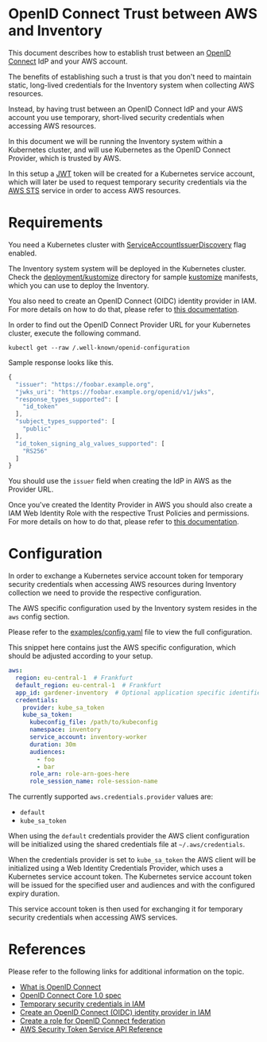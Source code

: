 # OpenID Connect Trust between AWS and Inventory

This document describes how to establish trust between an [OpenID
Connect](http://openid.net/connect/) IdP and your AWS account.

The benefits of establishing such a trust is that you don't need to maintain
static, long-lived credentials for the Inventory system when collecting AWS
resources.

Instead, by having trust between an OpenID Connect IdP and your AWS account you
use temporary, short-lived security credentials when accessing AWS resources.

In this document we will be running the Inventory system within a Kubernetes
cluster, and will use Kubernetes as the OpenID Connect Provider, which is
trusted by AWS.

In this setup a [JWT](https://jwt.io/) token will be created for a Kubernetes
service account, which will later be used to request temporary security
credentials via the [AWS
STS](https://docs.aws.amazon.com/STS/latest/APIReference/welcome.html) service
in order to access AWS resources.

# Requirements

You need a Kubernetes cluster with
[ServiceAccountIssuerDiscovery](https://kubernetes.io/docs/tasks/configure-pod-container/configure-service-account/#service-account-issuer-discovery)
flag enabled.

The Inventory system system will be deployed in the Kubernetes cluster. Check
the [deployment/kustomize](../deployments/kustomize) directory for sample
[kustomize](https://kustomize.io/) manifests, which you can use to deploy the
Inventory.

You also need to create an OpenID Connect (OIDC) identity provider in IAM. For
more details on how to do that, please refer to [this
documentation](https://docs.aws.amazon.com/IAM/latest/UserGuide/id_roles_providers_create_oidc.html).

In order to find out the OpenID Connect Provider URL for your Kubernetes
cluster, execute the following command.

``` shell
kubectl get --raw /.well-known/openid-configuration
```

Sample response looks like this.

``` javascript
{
  "issuer": "https://foobar.example.org",
  "jwks_uri": "https://foobar.example.org/openid/v1/jwks",
  "response_types_supported": [
    "id_token"
  ],
  "subject_types_supported": [
    "public"
  ],
  "id_token_signing_alg_values_supported": [
    "RS256"
  ]
}
```

You should use the `issuer` field when creating the IdP in AWS as the Provider
URL.

Once you've created the Identity Provider in AWS you should also create a IAM
Web Identity Role with the respective Trust Policies and permissions. For more
details on how to do that, please refer to [this
documentation](https://docs.aws.amazon.com/IAM/latest/UserGuide/id_roles_create_for-idp_oidc.html#idp_oidc_Create).

# Configuration

In order to exchange a Kubernetes service account token for temporary security
credentials when accessing AWS resources during Inventory collection we need to
provide the respective configuration.

The AWS specific configuration used by the Inventory system resides in the `aws`
config section.

Please refer to the [examples/config.yaml](../examples/config.yaml) file to view
the full configuration.

This snippet here contains just the AWS specific configuration, which should be
adjusted according to your setup.

``` yaml
aws:
  region: eu-central-1  # Frankfurt
  default_region: eu-central-1  # Frankfurt
  app_id: gardener-inventory  # Optional application specific identifier
  credentials:
    provider: kube_sa_token
    kube_sa_token:
      kubeconfig_file: /path/to/kubeconfig
      namespace: inventory
      service_account: inventory-worker
      duration: 30m
      audiences:
        - foo
        - bar
      role_arn: role-arn-goes-here
      role_session_name: role-session-name
```

The currently supported `aws.credentials.provider` values are:

- `default`
- `kube_sa_token`

When using the `default` credentials provider the AWS client configuration will
be initialized using the shared credentials file at `~/.aws/credentials`.

When the credentials provider is set to `kube_sa_token` the AWS client will be
initialized using a Web Identity Credentials Provider, which uses a Kubernetes
service account token. The Kubernetes service account token will be issued for
the specified user and audiences and with the configured expiry duration.

This service account token is then used for exchanging it for temporary security
credentials when accessing AWS services.

# References

Please refer to the following links for additional information on the topic.

- [What is OpenID Connect](https://openid.net/developers/how-connect-works/)
- [OpenID Connect Core 1.0 spec](https://openid.net/specs/openid-connect-core-1_0.html)
- [Temporary security credentials in IAM](https://docs.aws.amazon.com/IAM/latest/UserGuide/id_credentials_temp.html)
- [Create an OpenID Connect (OIDC) identity provider in IAM](https://docs.aws.amazon.com/IAM/latest/UserGuide/id_roles_providers_create_oidc.html)
- [Create a role for OpenID Connect federation](https://docs.aws.amazon.com/IAM/latest/UserGuide/id_roles_create_for-idp_oidc.html)
- [AWS Security Token Service API Reference](https://docs.aws.amazon.com/STS/latest/APIReference/welcome.html)
